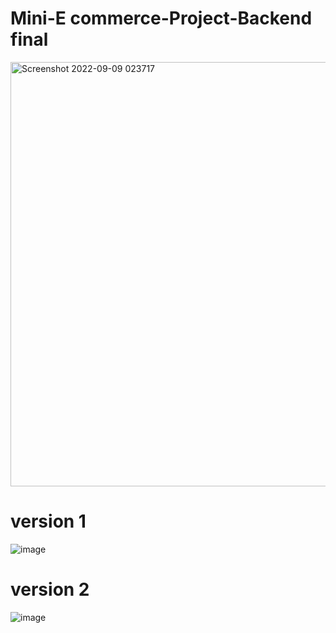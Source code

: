 # Mini-E commerce-Project-Backend final

<img width="679" alt="Screenshot 2022-09-09 023717" src="https://user-images.githubusercontent.com/38674801/189324257-a942acd3-d786-4e9b-9663-c43e6739f116.png">

# version 1
![image](https://user-images.githubusercontent.com/38674801/188159486-16a25638-cf34-4d65-af47-0241fb59b6ec.png)

# version 2
![image](https://user-images.githubusercontent.com/38674801/188502415-2c1be595-088c-4db3-bee4-326fbe7c02d7.png)


